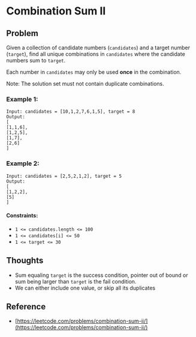 # Combination Sum II

## Problem

Given a collection of candidate numbers (`candidates`) and a target number (`target`), find all unique combinations in `candidates` where the candidate numbers sum to `target`.

Each number in `candidates` may only be used **once** in the combination.

Note: The solution set must not contain duplicate combinations.

### Example 1:

```
Input: candidates = [10,1,2,7,6,1,5], target = 8
Output: 
[
[1,1,6],
[1,2,5],
[1,7],
[2,6]
]
```

### Example 2:

```
Input: candidates = [2,5,2,1,2], target = 5
Output: 
[
[1,2,2],
[5]
]
```

#### Constraints:

- `1 <= candidates.length <= 100`
- `1 <= candidates[i] <= 50`
- `1 <= target <= 30`

## Thoughts

- Sum equaling `target` is the success condition, pointer out of bound or sum
  being larger than `target` is the fail condition.
- We can either include one value, or skip all its duplicates

## Reference

- [https://leetcode.com/problems/combination-sum-ii/](https://leetcode.com/problems/combination-sum-ii/)
